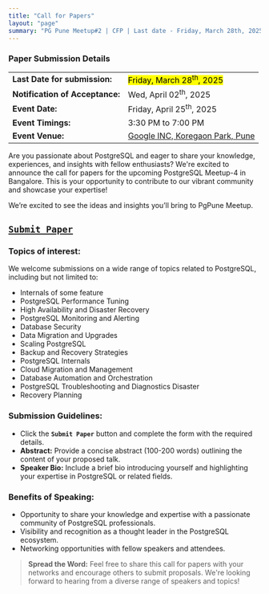 ```yaml
---
title: "Call for Papers"
layout: "page"
summary: "PG Pune Meetup#2 | CFP | Last date - Friday, March 28th, 2025"
---
```


### Paper Submission Details

|                                 |                                                             |
| ------------------------------- | ----------------------------------------------------------- |
| **Last Date for submission:**   | <mark>Friday, March 28<sup>th</sup>, 2025 </mark>           |
| **Notification of Acceptance:** | Wed, April 02<sup>th</sup>, 2025                            |
| **Event Date:**                 | Friday, April 25<sup>th</sup>, 2025                         |
| **Event Timings:**              | 3:30 PM to 7:00 PM                                          |
| **Event Venue:**                | [Google INC, Koregaon Park, Pune](https://g.co/kgs/VsN3gmP) |

Are you passionate about PostgreSQL and eager to share your knowledge, experiences, and insights with fellow enthusiasts? We're excited to announce the call for papers for the upcoming PostgreSQL Meetup-4 in Bangalore. This is your opportunity to contribute to our vibrant community and showcase your expertise!

We’re excited to see the ideas and insights you’ll bring to PgPune Meetup.

## [`Submit Paper`](https://workspace.google.com/intl/en_in/products/docs/)

### Topics of interest:

We welcome submissions on a wide range of topics related to PostgreSQL, including but not limited to:

- Internals of some feature
- PostgreSQL Performance Tuning
- High Availability and Disaster Recovery
- PostgreSQL Monitoring and Alerting
- Database Security
- Data Migration and Upgrades
- Scaling PostgreSQL
- Backup and Recovery Strategies
- PostgreSQL Internals
- Cloud Migration and Management
- Database Automation and Orchestration
- PostgreSQL Troubleshooting and Diagnostics Disaster
- Recovery Planning

### Submission Guidelines:

- Click the **`Submit Paper`** button and complete the form with the required details.
- **Abstract:** Provide a concise abstract (100-200 words) outlining the content of your proposed talk.
- **Speaker Bio:** Include a brief bio introducing yourself and highlighting your expertise in PostgreSQL or related fields.

### Benefits of Speaking:

- Opportunity to share your knowledge and expertise with a passionate community of PostgreSQL professionals.
- Visibility and recognition as a thought leader in the PostgreSQL ecosystem.
- Networking opportunities with fellow speakers and attendees.

> **Spread the Word:** Feel free to share this call for papers with your networks and encourage others to submit proposals. We're looking forward to hearing from a diverse range of speakers and topics!
